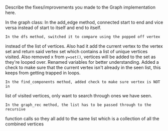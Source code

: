 Describe the fixes/improvements you made to the Graph implementation here.

In the graph class:
    In the add_edge method, connected start to end and vice versa instead of
  start to itself and end to itself.

    In the dfs method, switched it to compare using the popped off vertex
  instead of the list of vertices. Also had it add the current vertex to the
  vertex set and return said vertex set which contains a list of unique vertices visited.
  Also removed x from `y=set()`, vertices will be added
  to the set as they're looped over. Renamed variables for better understanding.
  Added a check to make sure that the current vertex isn't
  already in the seen list, this keeps from getting trapped in loops.

    In the find_components method, added check to make sure vertex is NOT in
  list of visited vertices, only want to search through ones we have seen.

    In the graph_rec method, the list has to be passed through to the recursive
  function calls so they all add to the same list which is a collection of all
  the combined vertices
